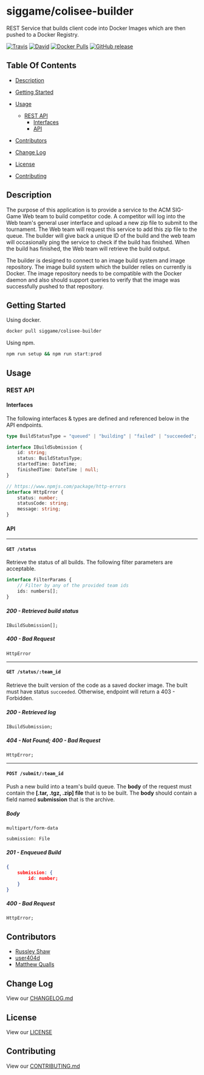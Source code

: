 # siggame/colisee-builder

REST Service that builds client code into Docker Images which are then pushed to a Docker Registry.

[![Travis](https://img.shields.io/travis/siggame/colisee-builder.svg?style=flat-square)](https://travis-ci.org/siggame/colisee-builder)
[![David](https://img.shields.io/david/siggame/colisee-builder.svg?style=flat-square)](\ )
[![Docker Pulls](https://img.shields.io/docker/pulls/siggame/colisee-builder.svg?style=flat-square)](https://hub.docker.com/r/siggame/colisee-builder/)
[![GitHub release](https://img.shields.io/github/release/siggame/colisee-builder.svg?style=flat-square)](https://github.com/siggame/colisee-builder/releases)

## Table Of Contents

- [Description](#description)
- [Getting Started](#getting-started)

- [Usage](#usage)
  - [REST API](#rest-api)
    - [Interfaces](#interfaces)
    - [API](#api)

- [Contributors](#contributors)
- [Change Log](#change-log)
- [License](#license)
- [Contributing](#contributing)

## Description

The purpose of this application is to provide a service to the ACM SIG-Game Web team to build competitor code.
A competitor will log into the Web team's general user interface and upload a new zip file to submit to the
tournament. The Web team will request this service to add this zip file to the queue. The builder will give
back a unique ID of the build and the web team will occasionally ping the service to check if the build has
finished. When the build has finished, the Web team will retrieve the build output.

The builder is designed to connect to an image build system and image repository. The image build system which
the builder relies on currently is Docker. The image repository needs to be compatible with the Docker daemon
and also should support queries to verify that the image was successfully pushed to that repository.

## Getting Started

Using docker.

```bash
docker pull siggame/colisee-builder
```

Using npm.

```bash
npm run setup && npm run start:prod
```

## Usage

### REST API

#### Interfaces

The following interfaces & types are defined and referenced below in the API endpoints.

```typescript
type BuildStatusType = "queued" | "building" | "failed" | "succeeded";

interface IBuildSubmission {
    id: string;
    status: BuildStatusType;
    startedTime: DateTime;
    finishedTime: DateTime | null;
}

// https://www.npmjs.com/package/http-errors
interface HttpError {
    status: number;
    statusCode: string;
    message: string;
}
```

#### API

-----------------------------------------

#### `GET /status`

Retrieve the status of all builds. The following filter parameters are acceptable.

```typescript
interface FilterParams {
    // Filter by any of the provided team ids
    ids: numbers[];
}
```

##### 200 - Retrieved build status

```plain
IBuildSubmission[];
```

##### 400 - Bad Request

```plain
HttpError
```

-----------------------------------------

#### `GET /status/:team_id`

Retrieve the built version of the code as a saved docker image. The built must have status `succeeded`. Otherwise, endpoint will return a 403 - Forbidden.

##### 200 - Retrieved log

```plain
IBuildSubmission;
```

##### 404 - Not Found; 400 - Bad Request

```plain
HttpError;
```

-----------------------------------------

#### `POST /submit/:team_id`

Push a new build into a team's build queue. The **body** of the request must contain the **[.tar, .tgz, .zip] file** that is to be built. The **body** should contain a field named **submission** that is the archive.

##### Body

```plain
multipart/form-data

submission: File
```

##### 201 - Enqueued Build

```json
{
    submission: {
        id: number;
    }
}
```

##### 400 - Bad Request

```plain
HttpError;
```

## Contributors

- [Russley Shaw](https://github.com/russleyshaw)
- [user404d](https://github.com/user404d)
- [Matthew Qualls](https://github.com/MatthewQualls)

## Change Log

View our [CHANGELOG.md](https://github.com/siggame/colisee-builder/blob/master/CHANGELOG.md)

## License

View our [LICENSE](https://github.com/siggame/colisee/blob/master/LICENSE)

## Contributing

View our [CONTRIBUTING.md](https://github.com/siggame/colisee/blob/master/CONTRIBUTING.md)
